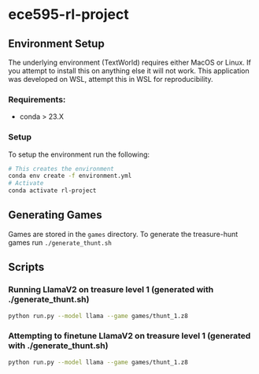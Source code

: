 # ece595-rl-project


## Environment Setup
The underlying environment (TextWorld) requires either MacOS or Linux. If you attempt to install this on anything else it will not work. This application was developed on WSL, attempt this in WSL for reproducibility.
### Requirements:
- conda > 23.X

### Setup
To setup the environment run the following: 
```bash
# This creates the environment 
conda env create -f environment.yml
# Activate
conda activate rl-project
```

## Generating Games
Games are stored in the `games` directory. To generate the treasure-hunt games run `./generate_thunt.sh`

## Scripts
### Running LlamaV2 on treasure level 1 (generated with ./generate_thunt.sh)
```bash
python run.py --model llama --game games/thunt_1.z8
```

### Attempting to finetune LlamaV2 on treasure level 1 (generated with ./generate_thunt.sh)
```bash
python run.py --model llama --game games/thunt_1.z8
```